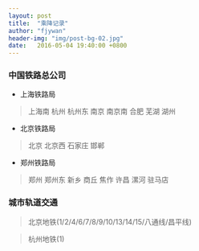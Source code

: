 ```yaml
---
layout: post
title:  "乘降记录"
author: "fjywan"
header-img: "img/post-bg-02.jpg"
date:   2016-05-04 19:40:00 +0800
---
```


### 中国铁路总公司

- 上海铁路局

> 上海南 杭州 杭州东 南京 南京南 合肥 芜湖 湖州

- 北京铁路局

> 北京 北京西 石家庄 邯郸

- 郑州铁路局

> 郑州 郑州东 新乡 商丘 焦作 许昌 漯河 驻马店

### 城市轨道交通

> 北京地铁(1/2/4/6/7/8/9/10/13/14/15/八通线/昌平线)

> 杭州地铁(1)




